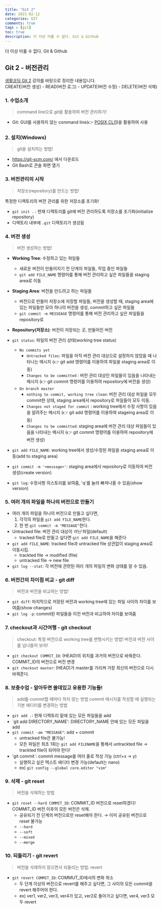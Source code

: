 ```yaml
---
title: "Git 2"
date: 2021-02-12
categories: GIT
comments: true
tags : [git]
toc: true
description: 더 이상 미룰 수 없다. Git & Github  
---
```

더 이상 미룰 수 없다. Git & Github   

## Git 2 - 버전관리
[생활코딩 Git 2](https://opentutorials.org/course/3839) 강의를 바탕으로 정리한 내용입니다.<br/>
CREATE(버전 생성) - READ(버전 로그) - UPDATE(버전 수정) - DELETE(버전 삭제)

### 1. 수업소개
> command line으로 git을 활용하여 버전 관리하기!

* Git: GUI를 사용하지 않는 command line(👉 [POSIX CLI1](https://opentutorials.org/module/3747))을 활용하여 사용

### 2. 설치(Windows)
> git을 설치하는 방법!

* <https://git-scm.com/> 에서 다운로드
* Git Bash로 콘솔 화면 열기

### 3. 버전관리의 시작
> 저장소(repository)를 만드는 방법!

특정한 디렉토리의 버전 관리를 위한 저장소를 초기화!
* `git init .` : 현재 디렉토리를 git에 버전 관리하도록 저장소를 초기화(initialize repository)
 * 디렉토리 내부에 `.git` 디렉토리가 생성됨
 
### 4. 버전 생성
> 버전 생성하는 방법!

* **Working Tree**: 수정하고 있는 파일들
  * 새로운 버전이 만들어지기 전 단계의 파일들, 작업 중인 파일들
  * `git add FILE_NAME` 명령어를 통해 버전 관리하고 싶은 파일들을 staging area로 이동
* **Staging Area**: 버전을 만드려고 하는 파일들
  * 버전으로 만들어 저장소에 저장할 파일들, 버전을 생성할 때, staging area에 있는 파일들만 모아 하나의 버전을 생성, commit하고 싶은 파일들
  * `git commit -m MESSEAGE` 명령어를 통해 버전 관리하고 싶은 파일들을 repository로 
* **Repository(저장소)**: 버전이 저장되는 곳, 만들어진 버전

* `git status`: 파일의 버전 관리 상태(working tree status)
  * `No commits yet`
    * `Untracked files`: 파일을 아직 버전 관리 대상으로 설정하지 않았을 때 나타나는 메시지 (👉 git add 명령어를 이용하여 파일을 staging area로 이동)
    * `Changes to be committed` : 버전 관리 대상인 파일들이 있음을 나타내는 메시지 (👉 git commit 명령어를 이용하여 repository에 버전을 생성)
  * `On branch master`
    * `nothing to commit, working tree clean`: 버전 관리 대상 파일을 모두 commit한 상태, staging area에서 repository로 파일들이 모두 이동.  
    * `Changes not staged for commit` : working tree에서 수정 사항이 있음을 알려주는 메시지 (👉 git add 명령어를 이용하여 stageing area로 이동)
    * `Changes to be committed`: staging area에 버전 관리 대상 파일들이 있음을 나타내는 메시지 (👉 git commit 명령어를 이용하여 repository에 버전 생성)
  
* `git add FILE_NAME`: working tree에서 생성/수정된 파일을 staging area로 이동(add to staging area)
* `git commit -m '<message>'`: staging area에서 repository로 이동하여 버전 생성(create version)
* `git log`: 수정사항 히스토리를 보여줌, 'q'를 눌러 빠져나올 수 있음(show version)

### 5. 여러 개의 파일을 하나의 버전으로 만들기
* 여러 개의 파일을 하나의 버전으로 만들고 싶다면, 
  1. 각각의 파일을 `git add FILE_NAME`한다. 
  2. 한 번 `git commit -m "MESSAGE"`한다. 
* Untracked file: 버전 관리 대상이 *아닌* 파일(default)
  * tracked file로 만들고 싶다면 `git add FILE_NAME`을 해준다
* `git add FILE_NAME`: tracked file과 untracked file 상관없이 staging area로 이동시킴.
  * trackted file → modified (file)
  * untracked file → new file
*  `git log --stat`: 각 버전에 관련된 여러 개의 파일의 변화 상태를 알 수 있음.

### 6. 버전간의 차이점 비교 - git diff
> 버전과 버전을 비교하는 방법!

* `git diff`: 마지막으로 저장된 버전과 working tree에 있는 파일 사이의 차이를 보여줌(show changes)
* `git log -p`: commit된 파일들을 이전 버전과 비교하여 차이를 보여줌

### 7. checkout과 시간여행 - git checkout
> checkout: 특정 버전으로 working tree를 변형시키는 방법!
> 버전과 버전 사이를 넘나들어 보자!

* `git checkout COMMIT_ID`: (HEAD)의 위치를 과거의 버전으로 바꿔준다. COMMIT_ID의 버전으로 버전 변경
* `git checkout master`: (HEAD)가 master를 가리켜 가장 최신의 버전으로 다시 바꿔준다. 

### 8. 보충수업 - 알아두면 쓸데있고 유용한 기능들!
> add를 commit할 때마다 하지 않는 방법
> commit 메시지를 작성할 때 실행되는 기본 에디터를 변경하는 방법

* `git add .`: 현재 디렉토리 밑에 있는 모든 파일들을 add
* `git add DIRECTORY_NAME': DIRECTORY_NAME 안에 있는 모든 파일을 add
* `git commit -am "MESSAGE"`: add + commit
  * untracked file은 불가능!
  * 모든 파일은 최초 1회는 `git add FILENAME`을 통해서 untrackted file → trackted file이 되어야 한다!
* 'git commit`: commit message를 여러 줄로 작성 가능 (ctrl+x → y)
  * 실행하고 싶은 텍스트 에디터 변경 가능(default는 nano)
  * ex) `git config --global core.editor "vim"`

### 9. 삭제 - git reset
> 버전을 삭제하는 방법

* `git reset --hard COMMIT_ID`: COMMIT_ID 버전으로 reset하겠다! COMMIT_ID 버전 이후의 모든 버전은 삭제.
  * 공유되기 전 단계의 버전으로만 reset해야 한다. → 이미 공유된 버전으로 reset 불가능
  * `--hard`
  * `--soft`
  * `--mixed`
  * `--merge`

### 10. 되돌리기 - git revert
> 버전을 삭제하지 않으면서 되돌리는 방법: revert

* `git revert COMMIT_ID`: COMMUT_ID에서의 변화 취소
  * 두 단계 이상의 버전으로 revert를 해주고 싶다면, 그 사이의 모든 commit을 revert 해주어야 한다. 
  * ex) ver1, ver2, ver3, ver4가 있고, ver2로 돌아가고 싶다면, ver4, ver3 모두 revert

